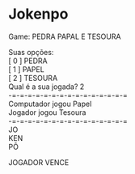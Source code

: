 # Jokenpo
Game: PEDRA PAPAL E TESOURA

Suas opções: <br>
[ 0 ] PEDRA  <br>
[ 1 ] PAPEL  <br>
[ 2 ] TESOURA <br>
Qual é a sua jogada? 2 <br>
-=-=-=-=-=-=-=-=-=-=-=-=-=-=-= <br>
Computador jogou Papel       
Jogador jogou Tesoura <br>
-=-=-=-=-=-=-=-=-=-=-=-=-=-=-= <br>
JO <br>
KEN <br>
PÔ <br>

JOGADOR VENCE
